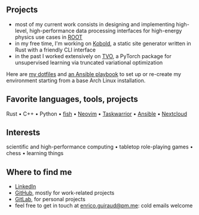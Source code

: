## Projects

- most of my current work consists in designing and implementing high-level, high-performance data processing interfaces for high-energy physics use cases in [ROOT](https://github.com/root-project/root)
- in my free time, I'm working on [Kobold](https://gitlab.com/eguiraud/kobold-ssg), a static site generator written in Rust with a friendly CLI interface
- in the past I worked extensively on [TVO](https://github.com/tvlearn/tvo), a PyTorch package for unsupervised learning via truncated variational optimization

Here are [my dotfiles](https://gitlab.com/eguiraud/dotfiles) and [an Ansible playbook](https://gitlab.com/eguiraud/laptopsetup) to set up or re-create my environment starting from a base Arch Linux installation.  

## Favorite languages, tools, projects

Rust • C++ • Python • [fish](https://github.com/fish-shell/fish-shell) • [Neovim](https://neovim.io) • [Taskwarrior](https://taskwarrior.org) • [Ansible](https://www.ansible.com) • [Nextcloud](https://nextcloud.com)

## Interests

scientific and high-performance computing • tabletop role-playing games • chess • learning things

## Where to find me

- [LinkedIn](https://www.linkedin.com/in/eguiraud)
- [GitHub](https://github.com/eguiraud), mostly for work-related projects
- [GitLab](https://gitlab.com/eguiraud), for personal projects
- feel free to get in touch at [enrico.guiraud@pm.me](mailto:enrico.guiraud@pm.me): cold emails welcome
